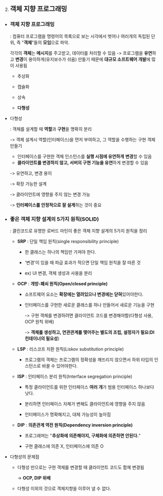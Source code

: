 2. ## 객체 지향 프로그래밍

- ### 객체 지향 프로그래밍

  : 컴퓨터 프로그램을 명령어의 목록으로 보는 시각에서 벗어나 여러개의 독립된 단위, 즉 "**객체**"들의 **모임**으로 파악.

  각각의 **객체**는 **메시지**를 주고받고, 데이터를 처리할 수 있음
  -> 프로그램을 **유연**하고 **변경**이 용이하게(유지보수가 쉬움) 만들기 때문에 **대규모 소프트웨어 개발**에 많이 사용됨

  - 추상화

  - 캡슐화

  - 상속

  - **다형성**

- 다형성

  : 객체를 설계할 때 **역할**과 **구현**을 명확히 분리

  -> 객체 설계시 역할(인터페이스)을 먼저 부여하고, 그 역할을 수행하는 구현 객체 만들기

  - 인터페이스를 구현한 객체 인스턴스를 **실행 시점에 유연하게** **변경**할 수 있음
  - **클라이언트를 변경하지 않고, 서버의 구현 기능을 유연**하게 변경할 수 있음

  -> 유연하고, 변경 용이

  -> 확장 가능한 설계

  -> 클라이언트에 영향을 주지 않는 변경 가능

  -> **인터페이스를 안정적으로 잘 설계**하는 것이 중요

  

- ### 좋은 객체 지향 설계의 5가지 원칙(SOLID)

  : 클린코드로 유명한 로버드 마틴이 좋은 객체 지향 설계의 5가지 원칙을 정리
  
  - **SRP** : 단일 책임 원칙(single responsibility principle)
  
    - 한 클래스는 하나의 책임만 가져야 한다.
  
    - '변경'이 있을 때 파급 효과가 적으면 단일 책임 원칙을 잘 따른 것
  
    - ex) UI 변경, 객체 생성과 사용을 분리
  
      
  
  - **OCP** : **개방-폐쇠 원칙(Open/closed principle)**
  
    - 소프트웨어 요소는 **확장에는 열려있으나 변경에는 닫혀**있어야한다.
  
    - 인터페이스를 구현한 새로운 클래스를 하나 만들어서 새로운 기능을 구현
  
      -> 구현 객체를 변경하려면 클라이언트 코드를 변경해야함(다형성 사용, OCP 원칙 위배)
  
      -> **객체를 생성하고, 연관관계를 맺어주는 별도의 조립, 설정자가 필요**(**DI 컨테이너의 필요성**)
  
    
  
  - **LSP** : 리스코프 치환 원칙(Liskov substitution principle)
  
    - 프로그램의 객체는 프로그램의 정확성을 깨뜨리지 않으면서 하위 타입의 인스턴스로 바꿀 수 있어야한다.
  
      
  
  - **ISP** : 인터페이스 분리 원칙(Interface segregation principle)
  
    - 특정 클라이언트를 위한 인터페이스 **여러 개**가 범용 인터페이스 하나보다 낫다.
  
    - 분리하면 인터페이스 자체가 변해도 클라이언트에 영향을 주지 않음
  
    - 인터페이스가 명확해지고, 대체 가능성이 높아짐
  
      
  
  - **DIP** : **의존관계 역전 원칙(Dependency inversion principle)**
  
    - 프로그래머는 "**추상화에 의존해야지, 구체화에 의존하면 안된다.**"
  
    - 구현 클래스에 의존 X, 인터페이스에 의존 O
  
      
  
- 다형성의 문제점

  - 다형성 만으로는 구현 객체를 변경할 때 클라이언트 코드도 함께 변경됨

    -> **OCP, DIP 위배**

  - 다형성 이외의 것으로 객체지향을 이루어 낼 수 없다.
